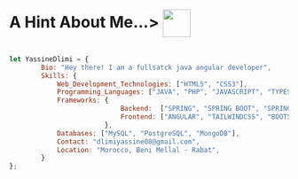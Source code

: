 
<h1>
       A Hint About Me...>
  <img src="https://camo.githubusercontent.com/c7cb20d792c23cc031ef089c836db61fb2237bd984dff7624b2d4cfaf79d67ae/68747470733a2f2f6d656469612e67697068792e636f6d2f6d656469612f76312e59326c6b505463354d4749334e6a45785932567161474e6f4e546c746232686c637a6c706357527561323572596e6434616d39685a325673615870774d6e68785a48563162795a6c634431324d563970626e526c636d35686246396e61575a66596e6c666157516d5933513963772f57556c706c634d704f43456d5447427442572f67697068792e676966" width="50" style="vertical-align: middle;"/>
</h1> 

```javascript

let YassineDlimi = {
        Bio: "Hey there! I am a fullsatck java angular developer",
        Skills: {
            Web_Development_Technologies: ["HTML5", "CSS3"],
            Programming_Languages: ["JAVA", "PHP", "JAVASCRIPT", "TYPESCRIPT", "PYTHON"],
            Frameworks: {
                            Backend:  ["SPRING", "SPRING BOOT", "SPRING DATA", "SPRING SECURITY"] ,
                            Frontend: ["ANGULAR", "TAILWINDCSS", "BOOTSTRAP"] ,
                        },
            Databases: ["MySQL", "PostgreSQL", "MongoDB"],
            Contact: "dlimiyassine08@gmail.com",
            Location: "Morocco, Beni Mellal - Rabat",
        }
};
